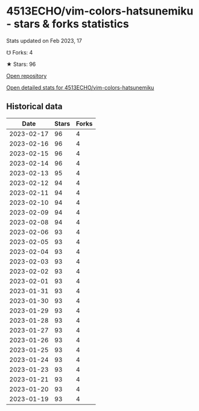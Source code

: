 # 4513ECHO/vim-colors-hatsunemiku - stars & forks statistics

Stats updated on Feb 2023, 17

☋ Forks: 4

★ Stars: 96

[Open repository](https://github.com/4513ECHO/vim-colors-hatsunemiku)

[Open detailed stats for 4513ECHO/vim-colors-hatsunemiku](https://reviewgithub.com/rep/4513ECHO/vim-colors-hatsunemiku)

## Historical data
| Date | Stars | Forks |
|------|-------|-------|
| 2023-02-17 | 96 | 4 | 
| 2023-02-16 | 96 | 4 | 
| 2023-02-15 | 96 | 4 | 
| 2023-02-14 | 96 | 4 | 
| 2023-02-13 | 95 | 4 | 
| 2023-02-12 | 94 | 4 | 
| 2023-02-11 | 94 | 4 | 
| 2023-02-10 | 94 | 4 | 
| 2023-02-09 | 94 | 4 | 
| 2023-02-08 | 94 | 4 | 
| 2023-02-06 | 93 | 4 | 
| 2023-02-05 | 93 | 4 | 
| 2023-02-04 | 93 | 4 | 
| 2023-02-03 | 93 | 4 | 
| 2023-02-02 | 93 | 4 | 
| 2023-02-01 | 93 | 4 | 
| 2023-01-31 | 93 | 4 | 
| 2023-01-30 | 93 | 4 | 
| 2023-01-29 | 93 | 4 | 
| 2023-01-28 | 93 | 4 | 
| 2023-01-27 | 93 | 4 | 
| 2023-01-26 | 93 | 4 | 
| 2023-01-25 | 93 | 4 | 
| 2023-01-24 | 93 | 4 | 
| 2023-01-23 | 93 | 4 | 
| 2023-01-21 | 93 | 4 | 
| 2023-01-20 | 93 | 4 | 
| 2023-01-19 | 93 | 4 | 

